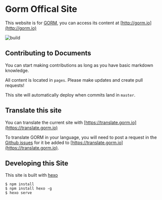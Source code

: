 # Gorm Offical Site

This website is for [GORM](https://github.com/go-gorm/gorm), you can access its content at [http://gorm.io](http://gorm.io)

![build](https://github.com/go-gorm/gorm.io/workflows/build/badge.svg)

## Contributing to Documents

You can start making contributions as long as you have basic markdown knowledge.

All content is located in `pages`. Please make updates and create pull requests!

This site will automatically deploy when commits land in `master`.

## Translate this site

You can translate the current site with [https://translate.gorm.io](https://translate.gorm.io)

To translate GORM in your language, you will need to post a request in the [Github issues](https://github.com/go-gorm/gorm.io/issues) for it be added to [https://translate.gorm.io](https://translate.gorm.io).

## Developing this Site

This site is built with [hexo](http://hexo.io)

```
$ npm install
$ npm install hexo -g
$ hexo serve
```
